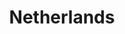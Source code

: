 ---
title: Netherlands
crosslinks:
- autotldr
- AmsterdamEnts
- Amsterdam
- The_Donald
- PussyPass
- AskProgramming
- shy
- Denmark
- theydidthemath
---